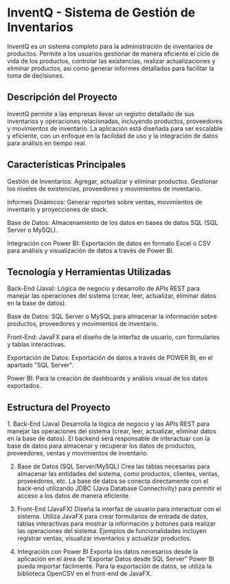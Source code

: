 <h1>InventQ - Sistema de Gestión de Inventarios</h1>
InventQ es un sistema completo para la administración de inventarios de productos. Permite a los usuarios gestionar de manera eficiente el ciclo de vida de los productos, controlar las existencias, realizar actualizaciones y eliminar productos, así como generar informes detallados para facilitar la toma de decisiones.

<h2>Descripción del Proyecto</h2>
InventQ permite a las empresas llevar un registro detallado de sus inventarios y operaciones relacionadas, incluyendo productos, proveedores y movimientos de inventario. La aplicación está diseñada para ser escalable y eficiente, con un enfoque en la facilidad de uso y la integración de datos para análisis en tiempo real.

<h2>Características Principales</h2>
Gestión de Inventarios: Agregar, actualizar y eliminar productos. Gestionar los niveles de existencias, proveedores y movimientos de inventario.

Informes Dinámicos: Generar reportes sobre ventas, movimientos de inventario y proyecciones de stock.

Base de Datos: Almacenamiento de los datos en bases de datos SQL (SQL Server o MySQL).

Integración con Power BI: Exportación de datos en formato Excel o CSV para análisis y visualización de datos a través de Power BI.

<h2>Tecnología y Herramientas Utilizadas</h2>
Back-End (Java): Lógica de negocio y desarrollo de APIs REST para manejar las operaciones del sistema (crear, leer, actualizar, eliminar datos en la base de datos).

Base de Datos: SQL Server o MySQL para almacenar la información sobre productos, proveedores y movimientos de inventario.

Front-End: JavaFX para el diseño de la interfaz de usuario, con formularios y tablas interactivas.

Exportación de Datos: Exportación de datos a través de POWER BI, en el apartado "SQL Server".

Power BI: Para la creación de dashboards y análisis visual de los datos exportados.



<h2>Estructura del Proyecto</h2>
1. Back-End (Java)
Desarrolla la lógica de negocio y las APIs REST para manejar las operaciones del sistema (crear, leer, actualizar, eliminar datos en la base de datos). El backend será responsable de interactuar con la base de datos para almacenar y recuperar los datos de productos, proveedores, ventas y movimientos de inventario.

2. Base de Datos (SQL Server/MySQL)
Crea las tablas necesarias para almacenar las entidades del sistema, como productos, clientes, ventas, proveedores, etc. La base de datos se conecta directamente con el back-end utilizando JDBC (Java Database Connectivity) para permitir el acceso a los datos de manera eficiente.

3. Front-End (JavaFX)
Diseña la interfaz de usuario para interactuar con el sistema. Utiliza JavaFX para crear formularios de entrada de datos, tablas interactivas para mostrar la información y botones para realizar las operaciones del sistema. Ejemplos de funcionalidades incluyen registrar ventas, visualizar inventarios y actualizar productos.

4. Integración con Power BI
Exporta los datos necesarios desde la aplicación en el área de "Exportar Datos desde SQL Server" Power BI pueda importar fácilmente. Para la exportación de datos, se utiliza la biblioteca OpenCSV en el front-end de JavaFX. 
